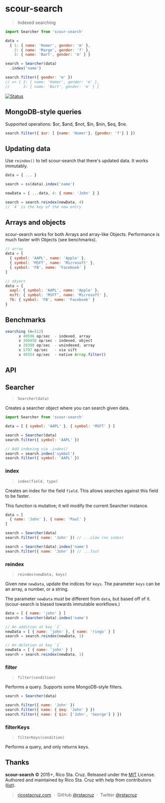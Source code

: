 # scour-search

> Indexed searching

```js
import Searcher from 'scour-search'

data =
  { 1: { name: 'Homer', gender: 'm' },
    2: { name: 'Marge', gender: 'f' },
    3: { name: 'Bart', gender: 'm' } }

search = Searcher(data)
  .index('name')

search.filter({ gender: 'm' })
// => { 1: { name: 'Homer', gender: 'm' },
//      3: { name: 'Bart', gender: 'm' } }
```

[![Status](https://travis-ci.org/rstacruz/scour-search.svg?branch=master)](https://travis-ci.org/rstacruz/scour-search "See test builds")

## MongoDB-style queries

Supported operations: $or, $and, $not, $in, $nin, $eq, $ne.

```js
search.filter({ $or: [ {name: 'Homer'}, {gender: 'f'} ] })
```

## Updating data

Use `reindex()` to tell scour-search that there's updated data. It works immutably.

```js
data = { ... }

search = ss(data).index('name')

newData = { ...data, 4: { name: 'John' } }

search = search.reindex(newData, 4)
// `4` is the key of the new entry
```

## Arrays and objects

scour-search works for both Arrays and array-like Objects. Performance is much faster with Objects (see benchmarks).

```js
// array
data = [
  { symbol: 'AAPL', name: 'Apple' },
  { symbol: 'MSFT', name: 'Microsoft' },
  { symbol: 'FB', name: 'Facebook' }
]

// object
data = {
  aapl: { symbol: 'AAPL', name: 'Apple' },
  msft: { symbol: 'MSFT', name: 'Microsoft' },
  fb: { symbol: 'FB', name: 'Facebook' }
}
```

## Benchmarks

```js
searching (n=512)
      x 40596 op/sec  - indexed, array
      x 360458 op/sec - indexed, object
      x 20398 op/sec  - unindexed, array
      x 5797 op/sec   - via sift
      x 40354 op/sec  - native Array.filter()
```

## API

<!--api-->

## Searcher

> `Searcher(data)`

Creates a searcher object where you can search given data.

```js
import Searcher from 'scour-search'

data = [ { symbol: 'AAPL' }, { symbol: 'MSFT' } ]

search = Searcher(data)
search.filter({ symbol: 'AAPL' })

// Add indexing via .index()
search = search.index('symbol')
search.filter({ symbol: 'AAPL' })
```

### index

> `index(field, type)`

Creates an index for the field `field`. This allows searches against this
field to be faster.

This function is mutative; it will modify the current Searcher instance.

```js
data = [
  { name: 'John' }, { name: 'Paul' }
]

search = Searcher(data)
search.filter({ name: 'John' }) // ...slow (no index)

search = Searcher(data).index('name')
search.filter({ name: 'John' }) // ...fast
```

### reindex

> `reindex(newData, keys)`

Given new `newData`, update the indices for `keys`. The parameter `keys`
can be an array, a number, or a string.

The parameter `newData` *must* be different from `data`, but based off of
it. (scour-search is biased towards immutable workflows.)

```js
data = [ { name: 'john' } ]
search = Searcher(data).index('name')

// An addition at key `1`
newData = [ { name: 'john' }, { name: 'ringo' } ]
search = search.reindex(newData, 1)

// An deletion at key `1`
newData = [ { name: 'john' } ]
search = search.reindex(newData, 1)
```

### filter

> `filter(condition)`

Performs a query. Supports some MongoDB-style filters.

```js
search = Searcher(data)

search.filter({ name: 'John' })
search.filter({ name: { $eq: 'John' } })
search.filter({ name: { $in: ['John', 'George'] } })
```

### filterKeys

> `filterKeys(condition)`

Performs a query, and only returns keys.
<!--api:end-->

## Thanks

**scour-search** © 2015+, Rico Sta. Cruz. Released under the [MIT] License.<br>
Authored and maintained by Rico Sta. Cruz with help from contributors ([list][contributors]).

> [ricostacruz.com](http://ricostacruz.com) &nbsp;&middot;&nbsp;
> GitHub [@rstacruz](https://github.com/rstacruz) &nbsp;&middot;&nbsp;
> Twitter [@rstacruz](https://twitter.com/rstacruz)

[MIT]: http://mit-license.org/
[contributors]: http://github.com/rstacruz/scour-search/contributors

